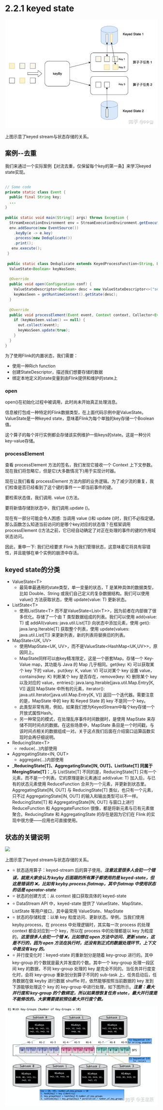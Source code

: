 # 2.2.1 keyed state

![](<../../../.gitbook/assets/image (12) (1).png>)

上图示意了keyed stream与状态存储的关系。

## 案例--去重

我们来通过一个实际案例【对流去重，仅保留每个key的第一条】来学习keyed state实现。​

```java

// Some code
private static class Event { 
  public final String key; 
  ... 
} 

public static void main(String[] args) throws Exception { 
  StreamExecutionEnvironment env = StreamExecutionEnvironment.getExecutionEnvironment();
  env.addSource(new EventSource())
    .keyBy(e -> e.key)
    .process(new Deduplicate())
    .print();
   env.execute(); 
 }
 
 public static class Deduplicate extends KeyedProcessFunction<String, Event, Event> {
  ValueState<Boolean> keyWasSeen;
​
  @Override
  public void open(Configuration conf) {
    ValueStateDescriptor<Boolean> desc = new ValueStateDescriptor<>("seen", Types.BOOLEAN);
    keyWasSeen = getRuntimeContext().getState(desc);
  }
​
  @Override
  public void processElement(Event event, Context context, Collector<Event> out) throws Exception {
    if (keyWasSeen.value() == null) {
      out.collect(event);
      keyWasSeen.update(true);
    }
  }
}
```

为了使用Flink的内置状态，我们需要：

* 使用一种Rich function
* 创建StateDescriptor，描述我们想要存储的数据
* 绑定本地定义的state变量到由Flink提供和维护的state上

### open

open()在初始化过程中被调用，此时尚未开始真正处理消息。

信息被打包成一种特定的Flink数据类型，在上面代码示例中是ValueState。ValueState是一种keyed state，意味着Flink为每个单独的key存储一个Boolean值。

这个算子的每个并行实例都会存储该实例维护一些keys的state。这是一种分片key-value存储。

### processElement

查看 processElement 方法的签名，我们发现它接收一个 Context 上下文参数。现在我们将忽略它，但是它(大多数情况下)用于实现计时器。

现在让我们看看 processElement 方法内部的业务逻辑。为了减少流的重复，我们检查是否已经看到了这个键的事件ーー即当前事件的键。

要检索状态值，我们调用. value ()方法。

要将新值存储到状态中，我们调用.update ()。

现在有一部分可能会令人困惑: 当调用 value ()和 update ()时，我们不必指定键。那么函数怎么知道当前访问的是哪个key对应的状态值？在框架调用 processElement ()方法之前，它已经自动确定了对正在处理的事件的键的作用域状态访问。

因此，重申一下: 我们已经要求 Flink 为我们管理状态，这意味着它将具有容错性，并且能够在单个实例的崩溃中存活。



## keyed state的分类

* ValueState\<T>
  * 最简单最通用的state类型，单一变量的状态，T 是某种具体的数据类型，比如 Double、String 或我们自己定义的复杂数据结构。我们可以使用 value() 方法获取状态，使用 update(value: T) 更新状态。
* ListState\<T>
  * 使用ListState\<T> 而不是ValueState\<List\<T>>，因为前者在内部做了很多优化。存储了一个由 T 类型数据组成的列表。我们可以使用 add(value: T) 或 addAll(values: java.util.List\[T]) 向状态中添加元素，使用 get(): java.lang.Iterable\[T] 获取整个列表，使用 update(values: java.util.List\[T]) 来更新列表，新的列表将替换旧的列表。
* MapState\<UK, UV>
  * 使用MapState\<UK, UV>，而不是ValueState\<HashMap\<UK,UV>>，原因同上。
  * MapState同样可以由key精准限定，这是一个嵌套Map。存储一个 Key-Value map，其功能与 Java 的 Map 几乎相同。get(key: K) 可以获取某个 key 下的 value，put(key: K, value: V) 可以对某个 key 设置 value，contains(key: K) 判断某个 key 是否存在，remove(key: K) 删除某个 key 以及对应的 value，entries(): java.lang.Iterable\[java.util.Map.Entry\[K, V]] 返回 MapState 中所有的元素，iterator(): java.util.Iterator\[java.util.Map.Entry\[K, V]] 返回一个迭代器。需要注意的是，MapState 中的 key 和 Keyed State 的 key 不是同一个 key。
  * 此类型非常有用，例如，如果我们想为KeyedStream中每个key存储一个开放式属性Hash。
  * 另一种常见的模式，在处理乱序事件时间数据时，是使用 MapState 来存储不同时间点的数据。在这些场景中，MapState 条目是一个时间戳，与该时间点相关的数据组成一对。关于这点我们后面在介绍窗口运算函数实现时会再仔细说明。
* ReducingState\<T>
  * reduce(...)内部使用
* AggregatingState\<IN, OUT>
  * aggregate(...)内部使用
* _**ReducingState\[T]、AggregatingState\[IN, OUT]、ListState\[T] 同属于 MergingState\[T]：**_与 ListState\[T] 不同的是，ReducingState\[T] 只有一个元素，而不是一个列表。它的原理是新元素通过 add(value: T) 加入后，与已有的状态元素使用 ReduceFunction 合并为一个元素，并更新到状态里。AggregatingState\[IN, OUT] 与 ReducingState\[T] 类似，也只有一个元素，只不过 AggregatingState\[IN, OUT] 的输入和输出类型可以不一样。ReducingState\[T] 和 AggregatingState\[IN, OUT] 与窗口上进行 ReduceFunction 和 AggregateFunction 很像，都是将新元素与已有元素做聚合。ReducingState 和 AggregatingState 的存在是因为它们在 Flink 的实现中很方便——应用也可直接使用。

## 状态的关键说明

![](https://files.gitbook.com/v0/b/gitbook-x-prod.appspot.com/o/spaces%2FQFcuSW2F0b7byl1FZWrg%2Fuploads%2FwPyr3IV6weLv8RwwKwGI%2Fimage.png?alt=media\&token=4635b7de-f0a6-4046-87f5-3dc2d588e7be)

上图示意了keyed stream与状态存储的关系。

* ⭐ 状态适用算子：keyed-stream 后的算子使用。_**注意这里很多人会犯一个错误，就是大家会认为 keyby 后面跟的所有算子都使用的是 keyed-state，但这是错误的 ❌，比如有 keyby.process.flatmap，其中 flatmap 中使用状态的话是 operator-state**_
* ⭐ 状态的创建方式：从 context 接口获取具体的 keyed-state
* ⭐ DataStream API 中，keyed-state 提供了 ValueState、MapState、ListState 等用户接口，其中最常用 ValueState、MapState
* ⭐ 状态的存储粒度：以单 key 粒度访问、更新状态。举例，当我们使用 keyby.process，在 process 中处理逻辑时，其实每一次 process 的处理 context 都会对应到一个 key，所以在 process 中的处理都是以 key 为粒度的。_**这里很多人会犯一个错  ❌，比如想在 open 方法中访问、更新 state，这是不行的，因为 open 方法在执行时，还没有到正式的数据处理环节，上下文中是没有 key 的。**_
* ⭐ 并行度变化时：keyed-state 的重新划分是随着 key-group 进行的。其中 key-group 的个数就是最大并发度的个数。其中一个 key-group 处理一段区间 key 的数据，不同 key-group 处理的 key 是完全不同的。当任务并行度变化时，会将 key-group 重新划分到算子不同的 sub-task 上，任务启动后，任务数据在做 keyby 进行数据 shuffle 时，依然能够按照当前数据的 key 发到下游能够处理这个 key 的 key-group 中进行处理，如下图所示。_**注意：最大并行度和 key-group 的个数绑定，所以如果想恢复任务 state，最大并行度是不能修改的。大家需要提前预估最大并行度个数。**_

![](<../../../.gitbook/assets/image (4) (2).png>)

##
